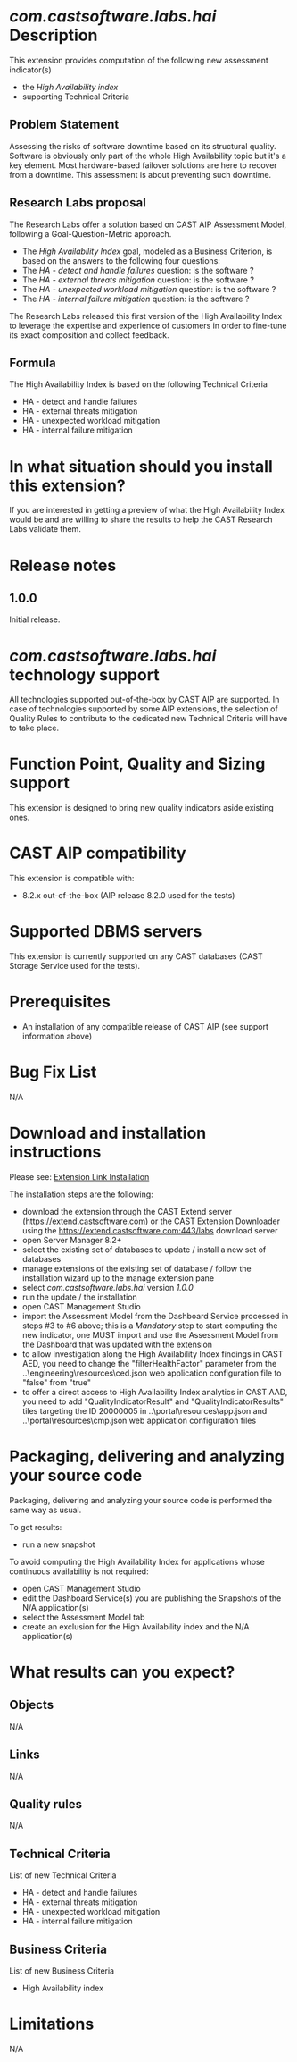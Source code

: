 # _com.castsoftware.labs.hai_ Description

This extension provides computation of the following new assessment indicator\(s\)

* the _High Availability index_
* supporting Technical Criteria

## Problem Statement

Assessing the risks of software downtime based on its structural quality. Software is obviously only part of the whole High Availability topic but it's a key element. Most hardware-based failover solutions are here to recover from a downtime. This assessment is about preventing such downtime.

## Research Labs proposal

The Research Labs offer a solution based on CAST AIP Assessment Model, following a Goal-Question-Metric approach.

* The _High Availability Index_ goal, modeled as a Business Criterion, is based on the answers to the following four questions:
* The _HA - detect and handle failures_ question: is the software ?
* The _HA - external threats mitigation_ question: is the software ?
* The _HA - unexpected workload mitigation_ question: is the software ?
* The _HA - internal failure mitigation_ question: is the software ? 
  
The Research Labs released this first version of the High Availability Index to leverage the expertise and experience of customers in order to fine-tune its exact composition and collect feedback.

## Formula

The High Availability Index is based on the following Technical Criteria

* HA - detect and handle failures
* HA - external threats mitigation
* HA - unexpected workload mitigation
* HA - internal failure mitigation


# In what situation should you install this extension?

If you are interested in getting a preview of what the High Availability Index would be and are willing to share the results to help the CAST Research Labs validate them.

# Release notes

## 1.0.0
Initial release.

# _com.castsoftware.labs.hai_ technology support

All technologies supported out-of-the-box by CAST AIP are supported.
In case of technologies supported by some AIP extensions, the selection of Quality Rules to contribute to the dedicated new Technical Criteria will have to take place.

# Function Point, Quality and Sizing support

This extension is designed to bring new quality indicators aside existing ones.

# CAST AIP compatibility

This extension is compatible with:

* 8.2.x out-of-the-box \(AIP release 8.2.0 used for the tests\)

# Supported DBMS servers

This extension is currently supported on any CAST databases \(CAST Storage Service used for the tests\).

# Prerequisites

* An installation of any compatible release of CAST AIP \(see support information above\)

# Bug Fix List

N\/A

# Download and installation instructions

Please see:  [Extension Link Installation](http://doc.castsoftware.com/display/DOCEXT/Extension+download+and+installation)

The installation steps are the following:

* download the extension through the CAST Extend server (https://extend.castsoftware.com) or the CAST Extension Downloader using the https://extend.castsoftware.com:443/labs download server
* open Server Manager 8.2+
* select the existing set of databases to update \/ install a new set of databases
* manage extensions of the existing set of database \/ follow the installation wizard up to the manage extension pane
* select _com.castsoftware.labs.hai_ version _1.0.0_
* run the update \/ the installation  
* open CAST Management Studio
* import the Assessment Model from the Dashboard Service processed in steps \#3 to \#6 above; this is a _Mandatory_ step to start computing the new indicator, one MUST import and use the Assessment Model from the Dashboard that was updated with the extension
* to allow investigation along the High Availability Index findings in CAST AED, you need to change the "filterHealthFactor" parameter from the ..\\engineering\\resources\\ced.json web application configuration file to "false" from "true"
* to offer a direct access to High Availability Index analytics in CAST AAD, you need to add "QualityIndicatorResult" and "QualityIndicatorResults" tiles targeting the ID 20000005 in ..\\portal\\resources\\app.json and ..\\portal\\resources\\cmp.json web application configuration files

# Packaging, delivering and analyzing your source code

Packaging, delivering and analyzing your source code is performed the same way as usual.

To get results:

* run a new snapshot

To avoid computing the High Availability Index for applications whose continuous availability is not required:

* open CAST Management Studio
* edit the Dashboard Service\(s\) you are publishing the Snapshots of the N\/A application\(s\)
* select the Assessment Model tab
* create an exclusion for the High Availability index and the N\/A application\(s\)

# What results can you expect?

## Objects

N\/A

## Links

N\/A

## Quality rules

N\/A

## Technical Criteria

List of new Technical Criteria

* HA - detect and handle failures
* HA - external threats mitigation
* HA - unexpected workload mitigation
* HA - internal failure mitigation

## Business Criteria

List of new Business Criteria

* High Availability index

# Limitations

N\/A
